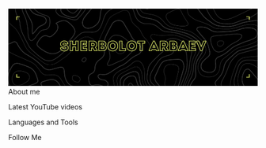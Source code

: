 [![Header](https://github.com/Sherbo1ot/Sherbo1ot/blob/main/assets/header-img.png)](https://www.youtube.com/channel/UC79A2lzPbfvypsQNkQ20J0g)
About me

Latest YouTube videos

Languages and Tools

Follow Me
